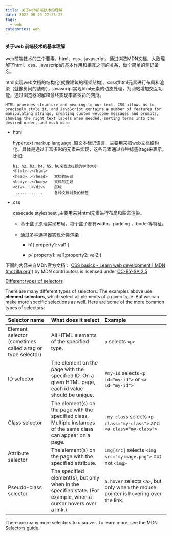 ```yaml
---
title: 关于web前端技术的理解
date: 2022-08-23 22:35:27
tags:
  - web
categories: web 
---
```


#### 关于web 前端技术的基本理解

web前端技术的三个要素，html、css、javascript。通过浏览MDN文档，大致理解了html、css、javascript的基本作用和相互之间的关系，做个简单的笔记备忘。

html实现web文档的结构化(就像建筑的框架结构)，css对html元素进行布局和渲染（就像房间的装修），javascript实现html元素的动态处理，为网站增加交互功能，通过浏览器的解释最终实现丰富多彩的网页。

<!--more-->

~~~
HTML provides structure and meaning to our text, CSS allows us to precisely style it, and JavaScript contains a number of features for manipulating strings, creating custom welcome messages and prompts, showing the right text labels when needed, sorting terms into the desired order, and much more
~~~



* html 

  hypertext markup language ,超文本标记语言，主要用来把web文档结构化。具体是通过丰富多彩的元素来实现，这些元素通过各种标签(tag)来表示。比如:

  ~~~
  h1、h2、h3、h4、h5、h6来表达标题的字体大小
  <html>..</html>
  <head>..</head>   文档的头部
  <body>..</body>   文档的主题
  <div> ..</div>    区域
  ..............    各种文档对象的标签
  
  ~~~

  <!--more-->

* css 

  casecade stylesheet ,主要用来对html元素进行布局和装饰渲染。

  * 基于盒子原理实现布局，每个盒子都有width、padding 、boder等特征。
  
  * 通过多种选择器实现分类渲染
    * h1{ property1: val1 }   
    
    * p{  property1: val1;property2: val2;} 
    
      

下面的内容来自MDN官方文档：
[CSS basics - Learn web development | MDN (mozilla.org](https://developer.mozilla.org/en-US/docs/Learn/Getting_started_with_the_web/CSS_basics))) by MDN contributors is  licensed under [CC-BY-SA 2.5](https://creativecommons.org/licenses/by-sa/2.5/)

[Different types of selectors](https://developer.mozilla.org/en-US/docs/Learn/Getting_started_with_the_web/CSS_basics#different_types_of_selectors)

There are many different types of selectors. The examples above use **element selectors**, which select all elements of a given type. But we can make more specific selections as well. Here are some of the more common types of selectors:

| Selector name                                              | What does it select                                          | Example                                                      |
| :--------------------------------------------------------- | :----------------------------------------------------------- | :----------------------------------------------------------- |
| Element selector (sometimes called a tag or type selector) | All HTML elements of the specified type.                     | `p` selects `<p>`                                            |
| ID selector                                                | The element on the page with the specified ID. On a given HTML page, each id value should be unique. | `#my-id` selects `<p id="my-id">` or `<a id="my-id">`        |
| Class selector                                             | The element(s) on the page with the specified class. Multiple instances of the same class can appear on a page. | `.my-class` selects `<p class="my-class">` and `<a class="my-class">` |
| Attribute selector                                         | The element(s) on the page with the specified attribute.     | `img[src]` selects `<img src="myimage.png">` but not `<img>` |
| Pseudo-class selector                                      | The specified element(s), but only when in the specified state. (For example, when a cursor hovers over a link.) | `a:hover` selects `<a>`, but only when the mouse pointer is hovering over the link. |

There are many more selectors to discover. To learn more, see the MDN [Selectors guide](https://developer.mozilla.org/en-US/docs/Learn/CSS/Building_blocks/Selectors).

